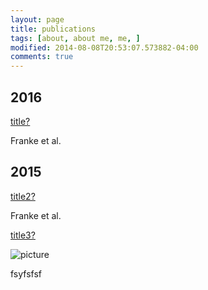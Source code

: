 ```yaml
---
layout: page
title: publications
tags: [about, about me, me, ]
modified: 2014-08-08T20:53:07.573882-04:00
comments: true
---
```


## 2016

[title?](http://google.com)

Franke et al.

## 2015

[title2?](http://google.com)

Franke et al.

[title3?](../images/pdf.pdf)

![picture](../images/bio-photo.jpg) 

fsyfsfsf
